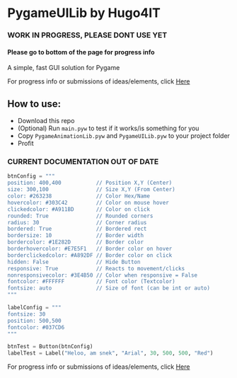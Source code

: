 # PygameUILib by Hugo4IT
### WORK IN PROGRESS, PLEASE DONT USE YET
#### Please go to bottom of the page for progress info
A simple, fast GUI solution for Pygame

For progress info or submissions of ideas/elements, click [Here](https://trello.com/b/9dwC0kAZ/pygameuilib-pygameanimationlib)

## How to use:
- Download this repo
- (Optional) Run `main.pyw` to test if it works/is something for you
- Copy `PygameAnimationLib.pyw` and `PygameUILib.pyw` to your project folder
- Profit

### CURRENT DOCUMENTATION OUT OF DATE

```python
btnConfig = """
position: 400,400           // Position X,Y (Center)                    [btn.x, btn.y]
size: 300,100               // Size X,Y (From Center)                   [btn.sx, btn.sy]
color: #263238              // Color Hex/Name                           [btn.maincolor, current color = btn.color]
hovercolor: #303C42         // Color on mouse hover                     [btn.hovercolor]
clickedcolor: #A911BD       // Color on click                           [btn.clickedcolor]
rounded: True               // Rounded corners                          [btn.rounded]
radius: 30                  // Corner radius                            [btn.radius]
bordered: True              // Bordered rect                            [btn.bordered]
bordersize: 10              // Border width                             [btn.bordersize]
bordercolor: #1E282D        // Border color                             [btn.mainbordercolor, current border color = btn.bordercolor]
borderhovercolor: #E7E5F1   // Border color on hover                    [btn.borderhovercolor]
borderclickedcolor: #A892DF // Border color on click                    [btn.borderclickedcolor]
hidden: False               // Hide Button                              [btn.hidden]
responsive: True            // Reacts to movement/clicks                [btn.responsive]
nonresponsivecolor: #3E4B50 // Color when responsive = False            [btn.nonresponsivecolor]
fontcolor: #FFFFFF          // Font color (Textcolor)                   [NOT IMPLEMENTED]
fontsize: auto              // Size of font (can be int or auto)        [NOT IMPLEMENTED]
"""

labelConfig = """
fontsize: 30
position: 500,500
fontcolor: #037CD6
"""

btnTest = Button(btnConfig)
labelTest = Label("Heloo, am snek", "Arial", 30, 500, 500, "Red")
```

For progress info or submissions of ideas/elements, click [Here](https://trello.com/b/9dwC0kAZ/pygameuilib-pygameanimationlib)
